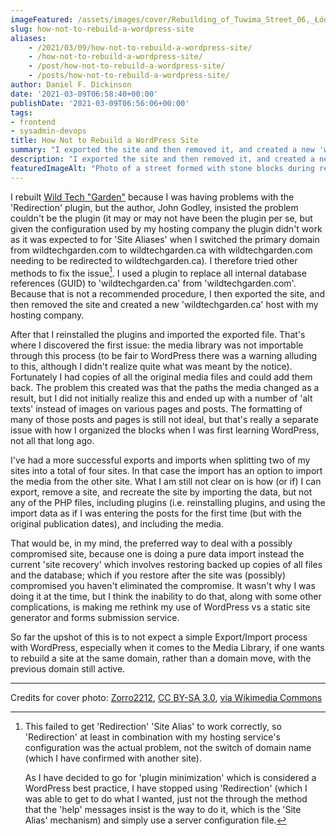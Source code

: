 ```yaml
---
imageFeatured: /assets/images/cover/Rebuilding_of_Tuwima_Street_06,_Łódź_July_2013.jpg
slug: how-not-to-rebuild-a-wordpress-site
aliases:
    - /2021/03/09/how-not-to-rebuild-a-wordpress-site/
    - /how-not-to-rebuild-a-wordpress-site/
    - /post/how-not-to-rebuild-a-wordpress-site/
    - /posts/how-not-to-rebuild-a-wordpress-site/
author: Daniel F. Dickinson
date: '2021-03-09T06:58:40+00:00'
publishDate: '2021-03-09T06:56:06+00:00'
tags:
- frontend
- sysadmin-devops
title: How Not to Rebuild a WordPress Site
summary: "I exported the site and then removed it, and created a new 'wildtechgarden.ca' instance with my hosting company, unfortunately…"
description: "I exported the site and then removed it, and created a new 'wildtechgarden.ca' instance with my hosting company, unfortunately…"
featuredImageAlt: "Photo of a street formed with stone blocks during reconstruction"
---
```


I rebuilt [Wild Tech "Garden"](https://www.wildtechgarden.ca/) because I was having problems with the 'Redirection' plugin, but the author, John Godley, insisted the problem couldn't be the plugin (it may or may not have been the plugin per se, but given the configuration used by my hosting company the plugin didn't work as it was expected to for 'Site Aliases' when I switched the primary domain from wildtechgarden.com to wildtechgarden.ca with wildtechgarden.com needing to be redirected to wildtechgarden.ca). I therefore tried other methods to fix the issue[^1]. I used a plugin to replace all internal database references (GUID) to 'wildtechgarden.ca' from 'wildtechgarden.com'. Because that is not a recommended procedure, I then exported the site, and then removed the site and created a new 'wildtechgarden.ca' host with my hosting company.

After that I reinstalled the plugins and imported the exported file. That's where I discovered the first issue: the media library was not importable through this process (to be fair to WordPress there was a warning alluding to this, although I didn't realize quite what was meant by the notice). Fortunately I had copies of all the original media files and could add them back. The problem this created was that the paths the media changed as a result, but I did not initially realize this and ended up with a number of 'alt texts' instead of images on various pages and posts. The formatting of many of those posts and pages is still not ideal, but that's really a separate issue with how I organized the blocks when I was first learning WordPress, not all that long ago.

I've had a more successful exports and imports when splitting two of my sites into a total of four sites. In that case the import has an option to import the media from the other site. What I am still not clear on is how (or if) I can export, remove a site, and recreate the site by importing the data, but not any of the PHP files, including plugins (i.e. reinstalling plugins, and using the import data as if I was entering the posts for the first time (but with the original publication dates), and including the media.

That would be, in my mind, the preferred way to deal with a possibly compromised site, because one is doing a pure data import instead the current 'site recovery' which involves restoring backed up copies of all files and the database; which if you restore after the site was (possibly) compromised you haven't eliminated the compromise. It wasn't why I was doing it at the time, but I think the inability to do that, along with some other complications, is making me rethink my use of WordPress vs a static site generator and forms submission service.

So far the upshot of this is to not expect a simple Export/Import process with WordPress, especially when it comes to the Media Library, if one wants to rebuild a site at the same domain, rather than a domain move, with the previous domain still active.

[^1]:
    This failed to get 'Redirection' 'Site Alias' to work correctly, so 'Redirection' at least in combination with my hosting service's configuration was the actual problem, not the switch of domain name (which I have confirmed with another site).

    As I have decided to go for 'plugin minimization' which is considered a WordPress best practice, I have stopped using 'Redirection' (which I was able to get to do what I wanted, just not the through the method that the 'help' messages insist is the way to do it, which is the 'Site Alias' mechanism) and simply use a server configuration file.

----

Credits for cover photo: [Zorro2212](https://commons.wikimedia.org/wiki/User:Zorro2212), [CC BY-SA 3.0](https://creativecommons.org/licenses/by-sa/3.0/), [via Wikimedia Commons](https://commons.wikimedia.org/wiki/File:Rebuilding_of_Tuwima_Street_06,_%C5%81%C3%B3d%C5%BA_July_2013.jpg)
